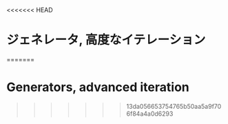 
<<<<<<< HEAD
# ジェネレータ, 高度なイテレーション
=======
# Generators, advanced iteration
>>>>>>> 13da056653754765b50aa5a9f706f84a4a0d6293
